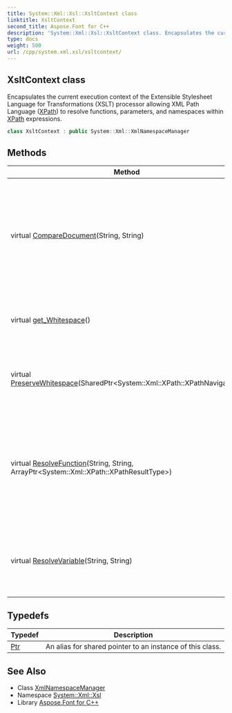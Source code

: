 ```yaml
---
title: System::Xml::Xsl::XsltContext class
linktitle: XsltContext
second_title: Aspose.Font for C++
description: 'System::Xml::Xsl::XsltContext class. Encapsulates the current execution context of the Extensible Stylesheet Language for Transformations (XSLT) processor allowing XML Path Language (XPath) to resolve functions, parameters, and namespaces within XPath expressions in C++.'
type: docs
weight: 500
url: /cpp/system.xml.xsl/xsltcontext/
---
```

## XsltContext class


Encapsulates the current execution context of the Extensible Stylesheet Language for Transformations (XSLT) processor allowing XML Path Language ([XPath](../../system.xml.xpath/)) to resolve functions, parameters, and namespaces within [XPath](../../system.xml.xpath/) expressions.

```cpp
class XsltContext : public System::Xml::XmlNamespaceManager
```

## Methods

| Method | Description |
| --- | --- |
| virtual [CompareDocument](./comparedocument/)(String, String) | When overridden in a derived class, compares the base Uniform Resource Identifiers (URIs) of two documents based upon the order the documents were loaded by the XSLT processor (that is, the [XslTransform](../xsltransform/) class). |
| virtual [get_Whitespace](./get_whitespace/)() | When overridden in a derived class, gets a value indicating whether to include white space nodes in the output. |
| virtual [PreserveWhitespace](./preservewhitespace/)(SharedPtr\<System::Xml::XPath::XPathNavigator\>) | When overridden in a derived class, evaluates whether to preserve white space nodes or strip them for the given context. |
| virtual [ResolveFunction](./resolvefunction/)(String, String, ArrayPtr\<System::Xml::XPath::XPathResultType\>) | When overridden in a derived class, resolves a function reference and returns an [IXsltContextFunction](../ixsltcontextfunction/) representing the function. The [IXsltContextFunction](../ixsltcontextfunction/) is used at execution time to get the return value of the function. |
| virtual [ResolveVariable](./resolvevariable/)(String, String) | When overridden in a derived class, resolves a variable reference and returns an [IXsltContextVariable](../ixsltcontextvariable/) representing the variable. |
## Typedefs

| Typedef | Description |
| --- | --- |
| [Ptr](./ptr/) | An alias for shared pointer to an instance of this class. |
## See Also

* Class [XmlNamespaceManager](../../system.xml/xmlnamespacemanager/)
* Namespace [System::Xml::Xsl](../)
* Library [Aspose.Font for C++](../../)
